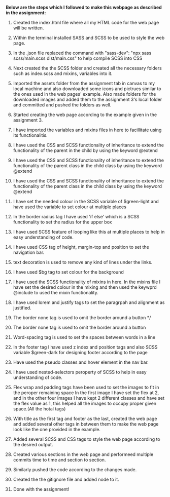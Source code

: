 <!-- [![Review Assignment Due Date](https://classroom.github.com/assets/deadline-readme-button-24ddc0f5d75046c5622901739e7c5dd533143b0c8e959d652212380cedb1ea36.svg)](https://classroom.github.com/a/G1iRwQk6) -->

**Below are the steps which I followed to make this webpage as described in the assignment:**

1. Created the index.html file where all my HTML code for the web page will be written.  

2. Within the terminal installed SASS and SCSS to be used to style the web page. 

3. In the .json file replaced the command with "sass-dev": "npx sass scss/main.scss dist/main.css" to help compile SCSS into CSS

4. Next created the the SCSS folder and created all the necessary folders such as index.scss and mixins, variables into it.

5. Imported the assets folder from the assignment tab in canvas to my local machine and also downloaded some icons and pictrues similar to the ones used in the web pages' example. Also made folders for the downloaded images and added them to the assignment 3's local folder and committed and pushed the folders as well.

6. Started creating the web page according to the example given in the assignment 3. 

7. I have imported the variables and mixins files in here to facillitate using its functionalitis.

8. I have used the CSS and SCSS functionality of inheritance to extend the functionality of the parent in the child by using the keyword @extend

9. I have used the CSS and SCSS functionality of inheritance to extend the functionality of the parent class in the child class by using the keyword @extend

10. I have used the CSS and SCSS functionality of inheritance to extend the functionality of the parent class in the child class by using the keyword @extend

11. I have set the needed colour in the SCSS variable of $green-light and have used the variable to set colour at multiple places 

12. In the border radius tag I have used 'if else' which is a SCSS functionality to set the radius for the upper box

13. I have used SCSS feature of looping like this at multiple places to help in easy understanding of code.

14. I have used CSS tag of height, margin-top and position to set the navigation bar.

15. text decoration is used to remove any kind of lines under the links.

16. I have used $bg tag to set colour for the background

17. I have used the SCSS functionality of mixins in here. In the mixins file I have set the desired colour in the mixing and   then used the keywprd @include to used the mixin functionality.

18. I have used lorem and justify tags to set the paragrpah and alignment as justified.

19. The border none tag is used to omit the border around a button */

20. The border none tag is used to omit the border around a button

21. Word-spacing tag is used to set the spaces between words in a line

22. In the footer tag I have used z index and position tags and also SCSS variable $green-dark for designing footer according  to the page

22. Have used the pseudo classes and hover element in the nav bar.

23. I have used nested-selectors peroperty of SCSS to help in easy understanding of code.

24. Flex wrap and padding tags have been used to set the images to fit in the peroper remaining space
    In the first image I have set the flex at 2, and in the other four images I have kept 2 different classes and have set the flex value as 1, this helped all the images to occupy proper given space.(All the hotal tags)

25. With title as the first tag and footer as the last, created the web page and added several other tags in between them to make the web page look like the one provided in the example. 

26. Added several SCSS and CSS tags to style the web page according to the desired output.

27. Created various sections in the web page and performeed multiple commits time to time and section to section. 

28. Similarly pushed the code according to the changes made. 

29. Created the the gitignore file and added node to it.

30. Done with the assignment!

